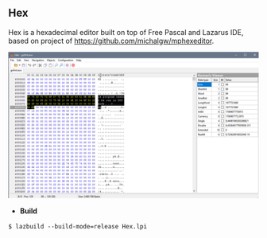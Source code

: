 
## Hex
Hex is a hexadecimal editor built on top of Free Pascal and Lazarus IDE, based on project of https://github.com/michalgw/mphexeditor.

<img src="images/screenshot.PNG">
<p></p>

* **Build**
```shell
$ lazbuild --build-mode=release Hex.lpi
```